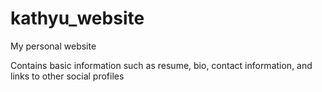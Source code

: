 kathyu_website
==============

My personal website

Contains basic information such as resume, bio, contact information, and links to other social profiles
